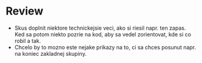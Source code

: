 # Review
* Skus doplnit niektore technickejsie veci, ako si riesil napr. ten zapas. Ked sa potom niekto pozrie na kod, aby sa vedel zorientovat, kde si co robil a tak.
* Chcelo by to mozno este nejake prikazy na to, ci sa chces posunut napr. na koniec zakladnej skupiny.
